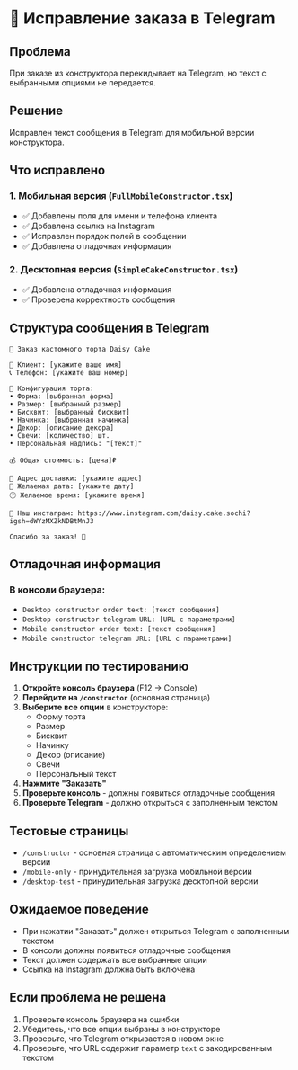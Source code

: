 # 🔧 Исправление заказа в Telegram

## Проблема
При заказе из конструктора перекидывает на Telegram, но текст с выбранными опциями не передается.

## Решение
Исправлен текст сообщения в Telegram для мобильной версии конструктора.

## Что исправлено

### 1. Мобильная версия (`FullMobileConstructor.tsx`)
- ✅ Добавлены поля для имени и телефона клиента
- ✅ Добавлена ссылка на Instagram
- ✅ Исправлен порядок полей в сообщении
- ✅ Добавлена отладочная информация

### 2. Десктопная версия (`SimpleCakeConstructor.tsx`)
- ✅ Добавлена отладочная информация
- ✅ Проверена корректность сообщения

## Структура сообщения в Telegram

```
🍰 Заказ кастомного торта Daisy Cake

👤 Клиент: [укажите ваше имя]
📞 Телефон: [укажите ваш номер]

🎂 Конфигурация торта:
• Форма: [выбранная форма]
• Размер: [выбранный размер]
• Бисквит: [выбранный бисквит]
• Начинка: [выбранная начинка]
• Декор: [описание декора]
• Свечи: [количество] шт.
• Персональная надпись: "[текст]"

💰 Общая стоимость: [цена]₽

📍 Адрес доставки: [укажите адрес]
📅 Желаемая дата: [укажите дату]
🕐 Желаемое время: [укажите время]

📸 Наш инстаграм: https://www.instagram.com/daisy.cake.sochi?igsh=dWYzMXZkNDBtMnJ3

Спасибо за заказ! 🎂
```

## Отладочная информация

### В консоли браузера:
- `Desktop constructor order text: [текст сообщения]`
- `Desktop constructor telegram URL: [URL с параметрами]`
- `Mobile constructor order text: [текст сообщения]`
- `Mobile constructor telegram URL: [URL с параметрами]`

## Инструкции по тестированию

1. **Откройте консоль браузера** (F12 → Console)
2. **Перейдите на `/constructor`** (основная страница)
3. **Выберите все опции** в конструкторе:
   - Форму торта
   - Размер
   - Бисквит
   - Начинку
   - Декор (описание)
   - Свечи
   - Персональный текст
4. **Нажмите "Заказать"**
5. **Проверьте консоль** - должны появиться отладочные сообщения
6. **Проверьте Telegram** - должно открыться с заполненным текстом

## Тестовые страницы

- `/constructor` - основная страница с автоматическим определением версии
- `/mobile-only` - принудительная загрузка мобильной версии
- `/desktop-test` - принудительная загрузка десктопной версии

## Ожидаемое поведение

- При нажатии "Заказать" должен открыться Telegram с заполненным текстом
- В консоли должны появиться отладочные сообщения
- Текст должен содержать все выбранные опции
- Ссылка на Instagram должна быть включена

## Если проблема не решена

1. Проверьте консоль браузера на ошибки
2. Убедитесь, что все опции выбраны в конструкторе
3. Проверьте, что Telegram открывается в новом окне
4. Проверьте, что URL содержит параметр `text` с закодированным текстом
